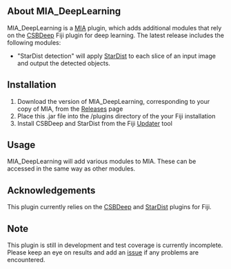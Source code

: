 About MIA_DeepLearning
------------------
MIA_DeepLearning is a [MIA](https://github.com/mianalysis/MIA) plugin, which adds additional modules that rely on the [CSBDeep](https://imagej.net/plugins/csbdeep) Fiji plugin for deep learning.  The latest release includes the following modules:
- "StarDist detection" will apply [StarDist](https://imagej.net/plugins/stardist) to each slice of an input image and output the detected objects.

Installation
------------
1. Download the version of MIA_DeepLearning, corresponding to your copy of MIA, from the [Releases](https://github.com/mianalysis/mia_deeplearning/releases) page
2. Place this .jar file into the /plugins directory of the your Fiji installation
3. Install CSBDeep and StarDist from the Fiji [Updater](https://imagej.net/Updater) tool 

Usage
-----
MIA_DeepLearning will add various modules to MIA.  These can be accessed in the same way as other modules.

Acknowledgements
----------------
This plugin currently relies on the [CSBDeep](https://imagej.net/plugins/csbdeep) and [StarDist](https://imagej.net/plugins/stardist) plugins for Fiji.

Note
----
This plugin is still in development and test coverage is currently incomplete.  Please keep an eye on results and add an [issue](https://github.com/mianalysis/mia_deeplearning/issues) if any problems are encountered.
